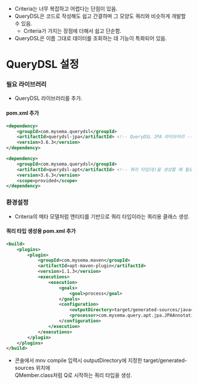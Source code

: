 * Criteria는 너무 복잡하고 어렵다는 단점이 있음.
* QueryDSL은 코드로 작성해도 쉽고 간결하며 그 모양도 쿼리와 비슷하게 개발할 수 있음.
    * Criteria가 가지는 장점에 더해서 쉽고 단순함.
* QueryDSL은 이름 그대로 데이터를 조회하는 데 기능이 특화되어 있음.

# QueryDSL 설정

### 필요 라이브러리

* QueryDSL 라이브러리를 추가.

#### pom.xml 추가

```xml
<dependency>
    <groupId>com.mysema.querydsl</groupId>
    <artifactId>querydsl-jpa</artifactId> <!-- QueryDSL JPA 라이브러리 -->
    <version>3.6.3</version>
</dependency>

<dependency>
    <groupId>com.mysema.querydsl</groupId>
    <artifactId>querydsl-apt</artifactId> <!-- 쿼리 타입(Q)을 생성할 때 필요한 라이브러리 -->
    <version>3.6.3</version>
    <scope>provided</scope>
</dependency>
```

### 환경설정

* Criteria의 메타 모델처럼 엔티티를 기반으로 쿼리 타입이라는 쿼리용 클래스 생성.

#### 쿼리 타입 생성용 pom.xml 추가

```xml
<build>
    <plugins>
        <plugin>
            <groupId>com.mysema.maven</groupId>
            <artifactId>apt-maven-plugin</artifactId>
            <version>1.1.3</version>
            <executions>
                <execution>
                    <goals>
                        <goal>process</goal>
                    </goals>
                    <configuration>
                        <outputDirectory>target/generated-sources/java</outputDirectory>
                        <processor>com.mysema.query.apt.jpa.JPAAnnotationProcessor</processor>
                    </configuration>
                </execution>
            </executions>
        </plugin>
    </plugins>
</build>
```

* 콘솔에서 mnv compile 입력시 outputDirectory에 지정한 target/generated-sources 위치에<br/>
QMember.class처럼 Q로 시작하는 쿼리 타입을 생성.

